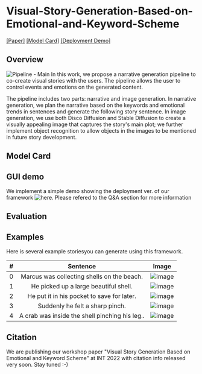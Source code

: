 # Visual-Story-Generation-Based-on-Emotional-and-Keyword-Scheme

[[Paper]]() [[Model Card]]() [[Deployment Demo]](http://int-2022-visual-story-gen.uw.r.appspot.com/)

## Overview
![Pipeline - Main](https://user-images.githubusercontent.com/31975605/184089838-ad2f43d6-0294-4fe8-a4ca-fcd6e626986e.jpg)
In this work, we propose a narrative generation pipeline to co-create visual stories with the users. The pipeline allows the user to control events and emotions on the generated content. 

The pipeline includes two parts: narrative and image generation. In narrative generation, we plan the narrative based on the keywords and emotional trends in sentences and generate the following story sentence. In image generation, we use both Disco Diffusion and Stable Diffusion to create a visually appealing image that captures the story's main plot; we further implement object recognition to allow objects in the images to be mentioned in future story development.

## Model Card


## GUI demo

We implement a simple demo showing the deployment ver. of our framework ![here](http://int-2022-visual-story-gen.uw.r.appspot.com/). Please refered to the Q&A section for more information

## Evaluation

## Examples

Here is several example storiesyou can generate using this framework.

|     #    	|                     Sentence                   	| Image 	|
|:--------:	|:----------------------------------------------:	|-------	|
|     0    	| Marcus was collecting shells on the beach.     	|![image](https://user-images.githubusercontent.com/31975605/198362031-90861c5e-49d1-48f3-8d19-ce6d289ae907.png)|
|     1    	| He picked up a large beautiful shell.          	|![image](https://user-images.githubusercontent.com/31975605/198362107-087f8f70-c69f-4cdc-949d-9b4a9a639aa9.png)|
|     2    	| He put it in his pocket to save for later.     	|![image](https://user-images.githubusercontent.com/31975605/198362133-8f846607-8a37-406d-8bdc-0193f1dcae90.png)|
|     3    	| Suddenly he felt a sharp pinch.                	|![image](https://user-images.githubusercontent.com/31975605/198362161-dc73830b-461a-405c-baed-2e9f52b39ff0.png)|
|     4    	| A crab was inside the shell pinching his leg.. 	|![image](https://user-images.githubusercontent.com/31975605/198362193-65bccbf5-f041-4275-bc07-5ad69fd4fd58.png)|

## Citation

We are publishing our workshop paper "Visual Story Generation Based on Emotional and Keyword Scheme" at INT 2022 with citation info released very soon. Stay tuned :-)


